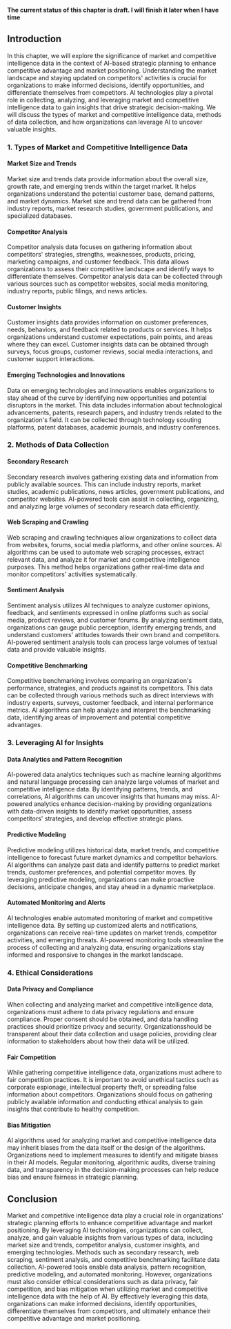 **The current status of this chapter is draft. I will finish it later when I have time**

Introduction
------------

In this chapter, we will explore the significance of market and competitive intelligence data in the context of AI-based strategic planning to enhance competitive advantage and market positioning. Understanding the market landscape and staying updated on competitors' activities is crucial for organizations to make informed decisions, identify opportunities, and differentiate themselves from competitors. AI technologies play a pivotal role in collecting, analyzing, and leveraging market and competitive intelligence data to gain insights that drive strategic decision-making. We will discuss the types of market and competitive intelligence data, methods of data collection, and how organizations can leverage AI to uncover valuable insights.

### 1. Types of Market and Competitive Intelligence Data

#### Market Size and Trends

Market size and trends data provide information about the overall size, growth rate, and emerging trends within the target market. It helps organizations understand the potential customer base, demand patterns, and market dynamics. Market size and trend data can be gathered from industry reports, market research studies, government publications, and specialized databases.

#### Competitor Analysis

Competitor analysis data focuses on gathering information about competitors' strategies, strengths, weaknesses, products, pricing, marketing campaigns, and customer feedback. This data allows organizations to assess their competitive landscape and identify ways to differentiate themselves. Competitor analysis data can be collected through various sources such as competitor websites, social media monitoring, industry reports, public filings, and news articles.

#### Customer Insights

Customer insights data provides information on customer preferences, needs, behaviors, and feedback related to products or services. It helps organizations understand customer expectations, pain points, and areas where they can excel. Customer insights data can be obtained through surveys, focus groups, customer reviews, social media interactions, and customer support interactions.

#### Emerging Technologies and Innovations

Data on emerging technologies and innovations enables organizations to stay ahead of the curve by identifying new opportunities and potential disruptors in the market. This data includes information about technological advancements, patents, research papers, and industry trends related to the organization's field. It can be collected through technology scouting platforms, patent databases, academic journals, and industry conferences.

### 2. Methods of Data Collection

#### Secondary Research

Secondary research involves gathering existing data and information from publicly available sources. This can include industry reports, market studies, academic publications, news articles, government publications, and competitor websites. AI-powered tools can assist in collecting, organizing, and analyzing large volumes of secondary research data efficiently.

#### Web Scraping and Crawling

Web scraping and crawling techniques allow organizations to collect data from websites, forums, social media platforms, and other online sources. AI algorithms can be used to automate web scraping processes, extract relevant data, and analyze it for market and competitive intelligence purposes. This method helps organizations gather real-time data and monitor competitors' activities systematically.

#### Sentiment Analysis

Sentiment analysis utilizes AI techniques to analyze customer opinions, feedback, and sentiments expressed in online platforms such as social media, product reviews, and customer forums. By analyzing sentiment data, organizations can gauge public perception, identify emerging trends, and understand customers' attitudes towards their own brand and competitors. AI-powered sentiment analysis tools can process large volumes of textual data and provide valuable insights.

#### Competitive Benchmarking

Competitive benchmarking involves comparing an organization's performance, strategies, and products against its competitors. This data can be collected through various methods such as direct interviews with industry experts, surveys, customer feedback, and internal performance metrics. AI algorithms can help analyze and interpret the benchmarking data, identifying areas of improvement and potential competitive advantages.

### 3. Leveraging AI for Insights

#### Data Analytics and Pattern Recognition

AI-powered data analytics techniques such as machine learning algorithms and natural language processing can analyze large volumes of market and competitive intelligence data. By identifying patterns, trends, and correlations, AI algorithms can uncover insights that humans may miss. AI-powered analytics enhance decision-making by providing organizations with data-driven insights to identify market opportunities, assess competitors' strategies, and develop effective strategic plans.

#### Predictive Modeling

Predictive modeling utilizes historical data, market trends, and competitive intelligence to forecast future market dynamics and competitor behaviors. AI algorithms can analyze past data and identify patterns to predict market trends, customer preferences, and potential competitor moves. By leveraging predictive modeling, organizations can make proactive decisions, anticipate changes, and stay ahead in a dynamic marketplace.

#### Automated Monitoring and Alerts

AI technologies enable automated monitoring of market and competitive intelligence data. By setting up customized alerts and notifications, organizations can receive real-time updates on market trends, competitor activities, and emerging threats. AI-powered monitoring tools streamline the process of collecting and analyzing data, ensuring organizations stay informed and responsive to changes in the market landscape.

### 4. Ethical Considerations

#### Data Privacy and Compliance

When collecting and analyzing market and competitive intelligence data, organizations must adhere to data privacy regulations and ensure compliance. Proper consent should be obtained, and data handling practices should prioritize privacy and security. Organizationsshould be transparent about their data collection and usage policies, providing clear information to stakeholders about how their data will be utilized.

#### Fair Competition

While gathering competitive intelligence data, organizations must adhere to fair competition practices. It is important to avoid unethical tactics such as corporate espionage, intellectual property theft, or spreading false information about competitors. Organizations should focus on gathering publicly available information and conducting ethical analysis to gain insights that contribute to healthy competition.

#### Bias Mitigation

AI algorithms used for analyzing market and competitive intelligence data may inherit biases from the data itself or the design of the algorithms. Organizations need to implement measures to identify and mitigate biases in their AI models. Regular monitoring, algorithmic audits, diverse training data, and transparency in the decision-making processes can help reduce bias and ensure fairness in strategic planning.

Conclusion
----------

Market and competitive intelligence data play a crucial role in organizations' strategic planning efforts to enhance competitive advantage and market positioning. By leveraging AI technologies, organizations can collect, analyze, and gain valuable insights from various types of data, including market size and trends, competitor analysis, customer insights, and emerging technologies. Methods such as secondary research, web scraping, sentiment analysis, and competitive benchmarking facilitate data collection. AI-powered tools enable data analysis, pattern recognition, predictive modeling, and automated monitoring. However, organizations must also consider ethical considerations such as data privacy, fair competition, and bias mitigation when utilizing market and competitive intelligence data with the help of AI. By effectively leveraging this data, organizations can make informed decisions, identify opportunities, differentiate themselves from competitors, and ultimately enhance their competitive advantage and market positioning.
